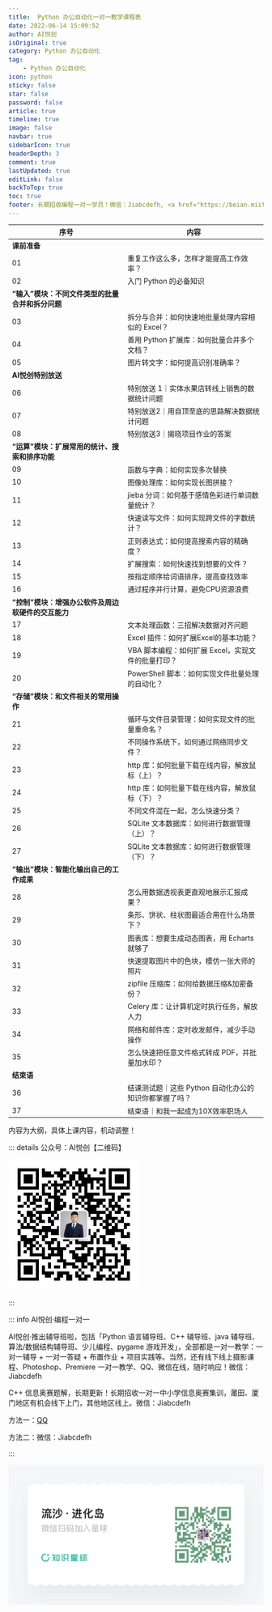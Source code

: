 ```yaml
---
title:  Python 办公自动化一对一教学课程表
date: 2022-06-14 15:09:52
author: AI悦创
isOriginal: true
category: Python 办公自动化
tag:
    - Python 办公自动化
icon: python
sticky: false
star: false
password: false
article: true
timeline: true
image: false
navbar: true
sidebarIcon: true
headerDepth: 3
comment: true
lastUpdated: true
editLink: false
backToTop: true
toc: true
footer: 长期招收编程一对一学员！微信：Jiabcdefh, <a href="https://beian.miit.gov.cn/" target="_blank">闽ICP备19021486号-6</a>
---
```



| 序号                                               | 内容                                                   |
| -------------------------------------------------- | ------------------------------------------------------ |
| **课前准备**                                       |                                                        |
| 01                                                 | 重复工作这么多，怎样才能提高工作效率？                 |
| 02                                                 | 入门 Python 的必备知识                                 |
| **“输入”模块：不同文件类型的批量合并和拆分问题**   |                                                        |
| 03                                                 | 拆分与合并：如何快速地批量处理内容相似的 Excel？       |
| 04                                                 | 善用 Python 扩展库：如何批量合并多个文档？             |
| 05                                                 | 图片转文字：如何提高识别准确率？                       |
| **AI悦创特别放送**                                 |                                                        |
| 06                                                 | 特别放送 1｜实体水果店转线上销售的数据统计问题         |
| 07                                                 | 特别放送2｜用自顶至底的思路解决数据统计问题            |
| 08                                                 | 特别放送3｜揭晓项目作业的答案                          |
| **“运算”模块：扩展常用的统计、搜索和排序功能**     |                                                        |
| 09                                                 | 函数与字典：如何实现多次替换                           |
| 10                                                 | 图像处理库：如何实现长图拼接？                         |
| 11                                                 | jieba 分词：如何基于感情色彩进行单词数量统计？         |
| 12                                                 | 快速读写文件：如何实现跨文件的字数统计？               |
| 13                                                 | 正则表达式：如何提高搜索内容的精确度？                 |
| 14                                                 | 扩展搜索：如何快速找到想要的文件？                     |
| 15                                                 | 按指定顺序给词语排序，提高查找效率                     |
| 16                                                 | 通过程序并行计算，避免CPU资源浪费                      |
| **“控制”模块：增强办公软件及周边软硬件的交互能力** |                                                        |
| 17                                                 | 文本处理函数：三招解决数据对齐问题                     |
| 18                                                 | Excel 插件：如何扩展Excel的基本功能？                  |
| 19                                                 | VBA 脚本编程：如何扩展 Excel，实现文件的批量打印？     |
| 20                                                 | PowerShell 脚本：如何实现文件批量处理的自动化？        |
| **“存储”模块：和文件相关的常用操作**               |                                                        |
| 21                                                 | 循环与文件目录管理：如何实现文件的批量重命名？         |
| 22                                                 | 不同操作系统下，如何通过网络同步文件？                 |
| 23                                                 | http 库：如何批量下载在线内容，解放鼠标（上）？        |
| 24                                                 | http 库：如何批量下载在线内容，解放鼠标（下）？        |
| 25                                                 | 不同文件混在一起，怎么快速分类？                       |
| 26                                                 | SQLite 文本数据库：如何进行数据管理（上）？            |
| 27                                                 | SQLite 文本数据库：如何进行数据管理（下）？            |
| **“输出”模块：智能化输出自己的工作成果**           |                                                        |
| 28                                                 | 怎么用数据透视表更直观地展示汇报成果？                 |
| 29                                                 | 条形、饼状、柱状图最适合用在什么场景下？               |
| 30                                                 | 图表库：想要生成动态图表，用 Echarts 就够了            |
| 31                                                 | 快速提取图片中的色块，模仿一张大师的照片               |
| 32                                                 | zipfile 压缩库：如何给数据压缩&加密备份？              |
| 33                                                 | Celery 库：让计算机定时执行任务，解放人力              |
| 34                                                 | 网络和邮件库：定时收发邮件，减少手动操作               |
| 35                                                 | 怎么快速把任意文件格式转成 PDF，并批量加水印？         |
| **结束语**                                         |                                                        |
| 36                                                 | 结课测试题｜这些 Python 自动化办公的知识你都掌握了吗？ |
| 37                                                 | 结束语｜和我一起成为10X效率职场人                      |

内容为大纲，具体上课内容，机动调整！

::: details 公众号：AI悦创【二维码】

![](/gzh.jpg)

:::

::: info AI悦创·编程一对一

AI悦创·推出辅导班啦，包括「Python 语言辅导班、C++ 辅导班、java 辅导班、算法/数据结构辅导班、少儿编程、pygame 游戏开发」，全部都是一对一教学：一对一辅导 + 一对一答疑 + 布置作业 + 项目实践等。当然，还有线下线上摄影课程、Photoshop、Premiere 一对一教学、QQ、微信在线，随时响应！微信：Jiabcdefh

C++ 信息奥赛题解，长期更新！长期招收一对一中小学信息奥赛集训，莆田、厦门地区有机会线下上门，其他地区线上。微信：Jiabcdefh

方法一：[QQ](http://wpa.qq.com/msgrd?v=3&uin=1432803776&site=qq&menu=yes)

方法二：微信：Jiabcdefh

:::

![](/zsxq.jpg)
